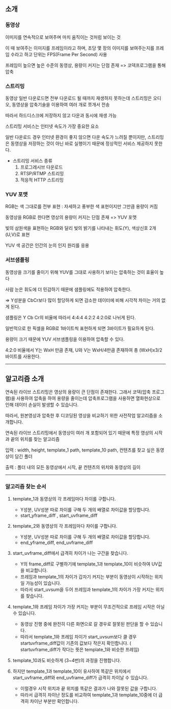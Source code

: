 ## 소개

### 동영상

이미지를 연속적으로 보여주며 마치 움직이는 것처럼 보이는 것

이 때 보여주는 이미지를 프레임이라고 하며, 초당 몇 장의 이미지를 보여주는지를 프레임 수라고 하고 단위는 FPS(Frame Per Second) 사용

프레임이 높으면 높은 수준의 동영상, 용량이 커지는 단점 존재 => 코덱프로그램을 통해 압축

### 스트리밍

동영상 일반 다운로드면 전부 다운로드 될 때까지 재생하지 못하는데 스트리밍은 오디오, 동영상을 압축기술을 이용하여 여러 개로 쪼개서 전송

따라서 하드디스크에 저장하지 않고 다운과 동시에 재생 가능

스트리밍 서비스는 인터넷 속도가 가장 중요한 요소

일반 다운로드 경우 인터넷 환경이 좋지 않으면 다운 속도가 느려질 뿐이지만, 스트리밍은 동영상을 저장하는 것이 아닌 바로 실행이기 때문에 정상적인 서비스 제공하지 못한다.

- 스트리밍 서비스 종류
  1. 프로그레시브 다운로드
  2. RTSP/RTMP 스트리밍
  3. 적응적 HTTP 스트리밍

### YUV 포맷

RGB는 색 그대로를 전부 표현 : 자세하고 풍부한 색 표현이지만 그만큼 용량이 커짐

동영상을 RGB로 한다면 영상의 용량이 커지는 단점 존재 => YUV 포맷

빛의 삼원색을 표현하는 RGB와 달리 빛의 밝기를 나타내는 휘도(Y), 색상신호 2개(U,V)로 표현

YUV 색 공간은 인간의 눈의 인지 원리를 응용

### 서브샘플링

동영상을 크기를 줄이기 위해 YUV를 그대로 사용하기 보다는 압축하는 것이 효율이 높다

사람 눈은 휘도에 더 민감하기 때문에 샘플링에도 적용하여 압축한다.

=> Y성분을 CbCr보다 많이 할당하게 되면 감소한 데이터에 비해 시각적 차이는 거의 없게 된다.

샘플링은 Y Cb Cr의 비율에 따라서 4:4:4 4:2:2 4:2:0로 나뉘게 된다.

일반적으로 한 픽셀을 RGB로 1바이트씩 표현하게 되면 3바이트가 필요하게 된다.

용량이 크기 때문에 YUV 서브샘플링을 이용하여 압축할 수 있다.

4:2:0 비율에서 Y는 WxH 만큼 존재, U와 V는 WxH/4만큼 존재하여 총 (WxH)x3/2 바이트를 사용한다. 

---

## 알고리즘 소개

연속된 라이브 스트리밍은 영상의 용량이 큰 단점이 존재한다. 그래서 코덱(압축 프로그램)을 사용하여 압축을 하여 용량을 줄이는데 압축프로그램을 사용하면 열화현상으로 인해 데이터 손실이 발생할 수 있습니다.

따라서, 원본영상과 압축한 후 디코딩된 영상을 비교하기 위한 사전작업 알고리즘을 소개합니다.

연속된 라이브 스트리밍에서 동영상이 여러 개 포함되어 있기 때문에 특정 영상의 시작과 끝의 위치를 찾는 알고리즘

입력 : width, height, template_1 path, template_10 path, 컨텐츠를 찾고 싶은 동영상이 담긴 폴더

출력 : 폴더 내의 모든 동영상에서 시작, 끝 컨텐츠의 위치와 동영상의 길이

---

### 알고리즘 찾는 순서

1. template_1과 동영상의 각 프레임마다 차이를 구합니다. 

   - Y성분, UV성분 따로 차이를 구해 두 개의 배열로 차이값을 할당합니다.
   - start_yframe_diff , start_uvframe_diff

   

2. template_2와 동영상의 각 프레임마다 차이를 구합니다.

   - Y성분, UV성분 따로 차이를 구해 두 개의 배열로 차이값을 할당합니다.
   - end_yframe_diff, end_uvframe_diff

   

3. start_uvframe_diff에서 급격히 차이가 나는 구간을 찾습니다.

   - Y의 frame_diff로 구별하기에 template_1과 template_10이 비슷하여 UV값을 비교합니다.
   - 프레임과 template_1의 차이가 갑자기 커지는 부분이 동영상이 시작하는 위치일 가능성이 있습니다.
   - 따라서 start_uvsum을 두어 프레임과 template_1의 차이가 가장 커지는 위치를 찾습니다.

   

4. template_1와 프레임 차이가 가장 커지는 부분이 무조건적으로 프레임 시작은 아닐수 있습니다.

   - 동영상 진행 중에 완전히 다른 화면으로 갈 경우로 잘못된 판단을 할 수 있습니다.
   - 따라서 template_1와 프레임 차이가 start_uvsum보다 클 경우 startuvframe_diff값이 기존의 값보다 작은지 확인합니다. 
     ( startuvframe_diff가 작다는 뜻은 template_1와 비슷한 프레임)

   

5. template_10과도 비슷하게 (3~4번)의 과정을 진행합니다.

   

6. 하지만 template_1과 template_10이 유사하여 똑같은 위치에서 start_uvframe_diff와 end_uvframe_diff가 급격히 차이날 수 있습니다.

   - 이럴경우 시작 위치과 끝 위치를 똑같은 결과가 나와 잘못된 값을 구합니다.
   - 따라서 급격히 차이난 정도를 비교하여 template_1과 template_10중에 더 급격히 차이난 부분만 확인합니다.












